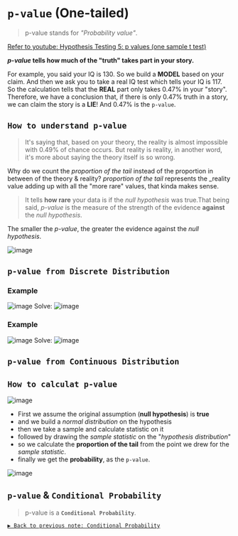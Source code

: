 # `p-value` (One-tailed)
> p-value stands for _"Probability value"_.

[Refer to youtube: Hypothesis Testing 5: p values (one sample t test)](https://www.youtube.com/watch?v=WojcyhC7EVc)

**_p-value_ tells how much of the "truth" takes part in your story.**

For example, you said your IQ is 130. So we build a **MODEL** based on your claim. And then we ask you to take a real IQ test which tells your IQ is 117. So the calculation tells that the **REAL** part only takes 0.47% in your "story". Therefore, we have a conclusion that, if there is only 0.47% truth in a story, we can claim the story is a **LIE**! And 0.47% is the `p-value`.


## `How to understand p-value`
> It's saying that, based on your theory, the reality is almost impossible with 0.49% of chance occurs. But reality is reality, in another word, it's more about saying the theory itself is so wrong.

Why do we count the _proportion of the tail_ instead of the proportion in between of the theory & reality?
_proportion of the tail_ represents the _reality value adding up with all the "more rare" values, that kinda makes sense.

> It tells **how rare** your data is if the _null hypothesis_ was true.That being said, _p-value_ is the measure of the strength of the evidence **against** the _null hypothesis_.

The smaller the _p-value_, the greater the evidence against the _null hypothesis_.



![image](https://user-images.githubusercontent.com/14041622/45208130-71582d00-b2bc-11e8-97b8-38546dff6fb6.png)


## `p-value from Discrete Distribution`

### Example
![image](https://user-images.githubusercontent.com/14041622/45252474-82bb3b00-b389-11e8-8062-df8e230d202c.png)
Solve:
![image](https://user-images.githubusercontent.com/14041622/45253091-d468c300-b393-11e8-8ab4-e8d69c4925ff.png)


### Example
![image](https://user-images.githubusercontent.com/14041622/45253139-b2bc0b80-b394-11e8-9282-d693cc1dd252.png)
Solve:
![image](https://user-images.githubusercontent.com/14041622/45253143-be0f3700-b394-11e8-9545-4f9bbb15a069.png)


## `p-value from Continuous Distribution`



## `How to calculat p-value`

![image](https://user-images.githubusercontent.com/14041622/45206227-17089d80-b2b7-11e8-98ec-3d413f8d7443.png)

- First we assume the original assumption (__null hypothesis__) is **true**
- and we build a _normal distribution_ on the hypothesis
- then we take a sample and calculate statistic on it
- followed by drawing the _sample statistic_ on the "_hypothesis distribution_"
- so we calculate the **proportion of the tail** from the point we drew for the _sample statistic_.
- finally we get the **probability**, as the `p-value`.

![image](https://user-images.githubusercontent.com/14041622/45207840-b62f9400-b2bb-11e8-9ea6-87b7dd1c69de.png)



## `p-value` & `Conditional Probability`
> p-value is a **`Conditional Probability`**.

[`▶︎ Back to previous note: Conditional Probability`](https://github.com/solomonxie/solomonxie.github.io/issues/50#issuecomment-412445737)
